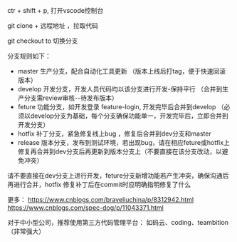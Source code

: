 ctr + shift + p, 打开vscode控制台

git clone + 远程地址 ，拉取代码

git checkout to 切换分支

分支规则如下：
   * master  生产分支，配合自动化工具更新 （版本上线后打tag，便于快速回滚版本）
   * develop 开发分支，开发人员代码均以该分支进行开发-保持平行 （合并到生产分支需review审核--待发布版本）
   * feture 功能分支，如开发登录 feature-login, 开发完毕后合并到develop （必须以develop分支为基础，每个分支确保功能单一，开发完毕后，立即合并到开发分支）
   * hotfix 补丁分支，紧急修复线上bug ，修复后合并到dev分支和master
   * release 版本分支，发布到测试环境，若出现bug，请在相应feture或hotfix上修复再合并到dev分支后再更新到版本分支上（不要直接在该分支改动，以避免冲突）

请不要直接在dev分支上进行开发，feture分支新增功能若产生冲突，确保沟通后再进行合并，hotfix 修复补丁后在commit时应明确指明修复了什么   


更多：
https://www.cnblogs.com/braveliuchina/p/8312942.html
https://www.cnblogs.com/spec-dog/p/11043371.html


对于中小型公司，推荐使用第三方代码管理平台： 如码云、coding、teambition（非常强大）

